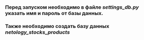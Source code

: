 ### Перед запуском необходимо в файле *settings_db.py* указать имя и пароль от базы данных.
### Также необходимо создать базу данных *netology_stocks_products*